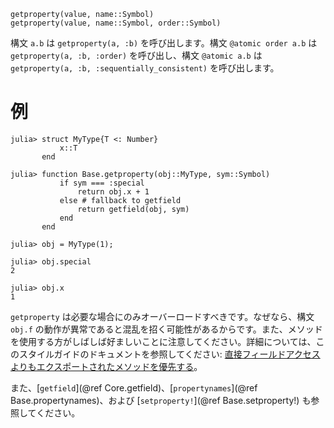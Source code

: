 ```
getproperty(value, name::Symbol)
getproperty(value, name::Symbol, order::Symbol)
```

構文 `a.b` は `getproperty(a, :b)` を呼び出します。構文 `@atomic order a.b` は `getproperty(a, :b, :order)` を呼び出し、構文 `@atomic a.b` は `getproperty(a, :b, :sequentially_consistent)` を呼び出します。

# 例

```jldoctest
julia> struct MyType{T <: Number}
           x::T
       end

julia> function Base.getproperty(obj::MyType, sym::Symbol)
           if sym === :special
               return obj.x + 1
           else # fallback to getfield
               return getfield(obj, sym)
           end
       end

julia> obj = MyType(1);

julia> obj.special
2

julia> obj.x
1
```

`getproperty` は必要な場合にのみオーバーロードすべきです。なぜなら、構文 `obj.f` の動作が異常であると混乱を招く可能性があるからです。また、メソッドを使用する方がしばしば好ましいことに注意してください。詳細については、このスタイルガイドのドキュメントを参照してください: [直接フィールドアクセスよりもエクスポートされたメソッドを優先する](@ref)。

また、[`getfield`](@ref Core.getfield)、[`propertynames`](@ref Base.propertynames)、および [`setproperty!`](@ref Base.setproperty!) も参照してください。
